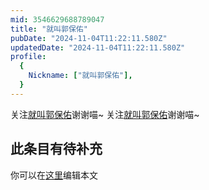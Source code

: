 ```yaml
---
mid: 3546629688789047
title: "就叫郭保佑"
pubDate: "2024-11-04T11:22:11.580Z"
updatedDate: "2024-11-04T11:22:11.580Z"
profile:
  {
    Nickname: ["就叫郭保佑"],
  }
---
```


关注[就叫郭保佑](https://space.bilibili.com/3546629688789047)谢谢喵~ 关注[就叫郭保佑](https://space.bilibili.com/3546629688789047)谢谢喵~

## 此条目有待补充
你可以在[这里](https://github.com/Yuhanawa/VTuber.ICU-Content/edit/master/v/就叫郭保佑/index.md)编辑本文
